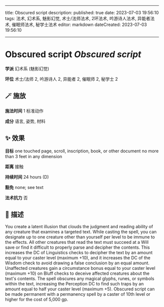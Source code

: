 
---
title: Obscured script
description: 
published: true
date: 2023-07-03 19:56:10
tags: 法术, 幻术系, 魅影幻觉, 术士/法师法术, 2环法术, 吟游诗人法术, 异能者法术, 催眠师法术, 秘学士法术
editor: markdown
dateCreated: 2023-07-03 19:56:10

---

# **Obscured script** *Obscured script*

**学派** 幻术系 (魅影幻觉) 

**环位** 术士/法师 2, 吟游诗人 2, 异能者 2, 催眠师 2, 秘学士 2

## 🪄 施放

**施法时间** 1 标准动作

**成分** 语言, 姿势, 材料

## ✨ 效果 

**目标** one touched page, scroll, inscription, book, or other document no more than 3 feet in any dimension 

**距离** 接触  

**持续时间** 24 hours (D) 

**豁免** none; see text

**法术抗力** 否

## 📖 描述

You create a latent illusion that clouds the judgment and reading ability of any creature that examines a targeted text. While casting the spell, you can designate up to one creature other than yourself per level to be immune to the effects. All other creatures that read the text must succeed at a Will save or find it difficult to properly parse and decipher the contents. This increases the DC of Linguistics checks to decipher the text by an amount equal to your caster level (maximum +10), and it increases the DC of the Wisdom check to avoid drawing a false conclusion by an equal amount. Unaffected creatures gain a circumstance bonus equal to your caster level (maximum +10) on Bluff checks to deceive affected creatures about the text's contents. The spell obscures any magical glyphs, runes, or symbols within the text, increasing the Perception DC to find such traps by an amount equal to half your caster level (maximum +5). Obscured script can be made permanent with a permanency spell by a caster of 10th level or higher for the cost of 5,000 gp.
    